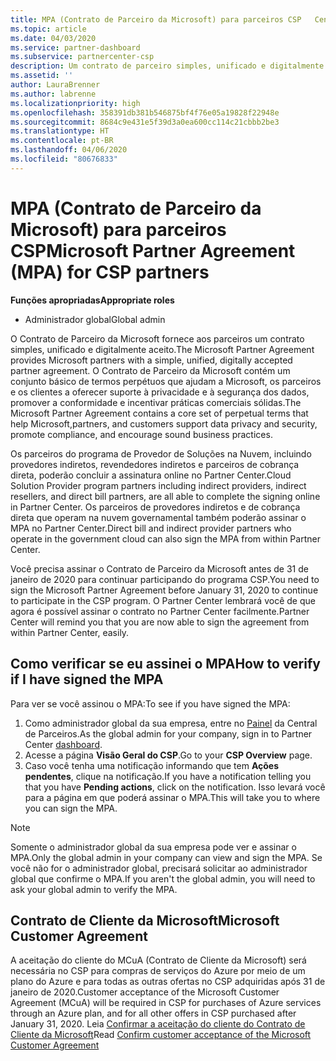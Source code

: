 ```yaml
---
title: MPA (Contrato de Parceiro da Microsoft) para parceiros CSP   Central de Parceiros
ms.topic: article
ms.date: 04/03/2020
ms.service: partner-dashboard
ms.subservice: partnercenter-csp
description: Um contrato de parceiro simples, unificado e digitalmente aceito.
ms.assetid: ''
author: LauraBrenner
ms.author: labrenne
ms.localizationpriority: high
ms.openlocfilehash: 358391db381b546875bf4f76e05a19828f22948e
ms.sourcegitcommit: 8684c9e431e5f39d3a0ea600cc114c21cbbb2be3
ms.translationtype: HT
ms.contentlocale: pt-BR
ms.lasthandoff: 04/06/2020
ms.locfileid: "80676833"
---
```

# <a name="microsoft-partner-agreement-mpa-for-csp-partners"></a><span data-ttu-id="b6cae-103">MPA (Contrato de Parceiro da Microsoft) para parceiros CSP</span><span class="sxs-lookup"><span data-stu-id="b6cae-103">Microsoft Partner Agreement (MPA) for CSP partners</span></span> 

<span data-ttu-id="b6cae-104">**Funções apropriadas**</span><span class="sxs-lookup"><span data-stu-id="b6cae-104">**Appropriate roles**</span></span>

- <span data-ttu-id="b6cae-105">Administrador global</span><span class="sxs-lookup"><span data-stu-id="b6cae-105">Global admin</span></span>


<span data-ttu-id="b6cae-106">O Contrato de Parceiro da Microsoft fornece aos parceiros um contrato simples, unificado e digitalmente aceito.</span><span class="sxs-lookup"><span data-stu-id="b6cae-106">The Microsoft Partner Agreement provides Microsoft partners with a simple, unified, digitally accepted partner agreement.</span></span> <span data-ttu-id="b6cae-107">O Contrato de Parceiro da Microsoft contém um conjunto básico de termos perpétuos que ajudam a Microsoft, os parceiros e os clientes a oferecer suporte à privacidade e à segurança dos dados, promover a conformidade e incentivar práticas comerciais sólidas.</span><span class="sxs-lookup"><span data-stu-id="b6cae-107">The Microsoft Partner Agreement contains a core set of perpetual terms that help Microsoft,partners, and customers support data privacy and security, promote compliance, and encourage sound business practices.</span></span>   

<span data-ttu-id="b6cae-108">Os parceiros do programa de Provedor de Soluções na Nuvem, incluindo provedores indiretos, revendedores indiretos e parceiros de cobrança direta, poderão concluir a assinatura online no Partner Center.</span><span class="sxs-lookup"><span data-stu-id="b6cae-108">Cloud Solution Provider program partners including indirect providers, indirect resellers, and direct bill partners, are all able to complete the signing online in Partner Center.</span></span> <span data-ttu-id="b6cae-109">Os parceiros de provedores indiretos e de cobrança direta que operam na nuvem governamental também poderão assinar o MPA no Partner Center.</span><span class="sxs-lookup"><span data-stu-id="b6cae-109">Direct bill and indirect provider partners who operate in the government cloud can also sign the MPA from within Partner Center.</span></span>

<span data-ttu-id="b6cae-110">Você precisa assinar o Contrato de Parceiro da Microsoft antes de 31 de janeiro de 2020 para continuar participando do programa CSP.</span><span class="sxs-lookup"><span data-stu-id="b6cae-110">You need to sign the Microsoft Partner Agreement before January 31, 2020 to continue to participate in the CSP program.</span></span> <span data-ttu-id="b6cae-111">O Partner Center lembrará você de que agora é possível assinar o contrato no Partner Center facilmente.</span><span class="sxs-lookup"><span data-stu-id="b6cae-111">Partner Center will remind you that you are now able to sign the agreement from within Partner Center, easily.</span></span>

## <a name="how-to-verify-if-i-have-signed-the-mpa"></a><span data-ttu-id="b6cae-112">Como verificar se eu assinei o MPA</span><span class="sxs-lookup"><span data-stu-id="b6cae-112">How to verify if I have signed the MPA</span></span>

<span data-ttu-id="b6cae-113">Para ver se você assinou o MPA:</span><span class="sxs-lookup"><span data-stu-id="b6cae-113">To see if you have signed the MPA:</span></span>

1. <span data-ttu-id="b6cae-114">Como administrador global da sua empresa, entre no [Painel](https://partner.microsoft.com/dashboard/home) da Central de Parceiros.</span><span class="sxs-lookup"><span data-stu-id="b6cae-114">As the global admin for your company, sign in to Partner Center [dashboard](https://partner.microsoft.com/dashboard/home).</span></span>  
2. <span data-ttu-id="b6cae-115">Acesse a página **Visão Geral do CSP**.</span><span class="sxs-lookup"><span data-stu-id="b6cae-115">Go to your **CSP Overview** page.</span></span>
3. <span data-ttu-id="b6cae-116">Caso você tenha uma notificação informando que tem **Ações pendentes**, clique na notificação.</span><span class="sxs-lookup"><span data-stu-id="b6cae-116">If you have a notification telling you that you have **Pending actions**, click on the notification.</span></span> <span data-ttu-id="b6cae-117">Isso levará você para a página em que poderá assinar o MPA.</span><span class="sxs-lookup"><span data-stu-id="b6cae-117">This will take you to where you can sign the MPA.</span></span> 

>[!NOTE] 
><span data-ttu-id="b6cae-118">Somente o administrador global da sua empresa pode ver e assinar o MPA.</span><span class="sxs-lookup"><span data-stu-id="b6cae-118">Only the global admin in your company can view and sign the MPA.</span></span> <span data-ttu-id="b6cae-119">Se você não for o administrador global, precisará solicitar ao administrador global que confirme o MPA.</span><span class="sxs-lookup"><span data-stu-id="b6cae-119">If you aren't the global admin, you will need to ask your global admin to verify the MPA.</span></span> 

## <a name="microsoft-customer-agreement"></a><span data-ttu-id="b6cae-120">Contrato de Cliente da Microsoft</span><span class="sxs-lookup"><span data-stu-id="b6cae-120">Microsoft Customer Agreement</span></span>

<span data-ttu-id="b6cae-121">A aceitação do cliente do MCuA (Contrato de Cliente da Microsoft) será necessária no CSP para compras de serviços do Azure por meio de um plano do Azure e para todas as outras ofertas no CSP adquiridas após 31 de janeiro de 2020.</span><span class="sxs-lookup"><span data-stu-id="b6cae-121">Customer acceptance of the Microsoft Customer Agreement (MCuA) will be required in CSP for purchases of Azure services through an Azure plan, and for all other offers in CSP purchased after January 31, 2020.</span></span> <span data-ttu-id="b6cae-122">Leia [Confirmar a aceitação do cliente do Contrato de Cliente da Microsoft](confirm-customer-agreement.md)</span><span class="sxs-lookup"><span data-stu-id="b6cae-122">Read [Confirm customer acceptance of the Microsoft Customer Agreement](confirm-customer-agreement.md)</span></span>
 











